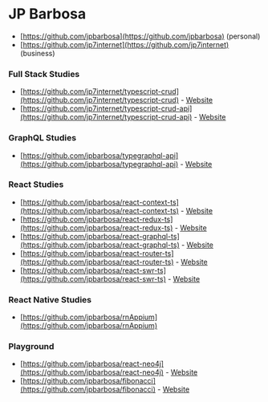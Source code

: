 # JP Barbosa

* [https://github.com/jpbarbosa](https://github.com/jpbarbosa) (personal)
* [https://github.com/jp7internet](https://github.com/jp7internet) (business)

### Full Stack Studies

* [https://github.com/jp7internet/typescript-crud](https://github.com/jp7internet/typescript-crud) - [Website](https://jp7internet.github.io/typescript-crud)
* [https://github.com/jp7internet/typescript-crud-api](https://github.com/jp7internet/typescript-crud-api) - [Website](https://typescript-crud-api.herokuapp.com)

### GraphQL Studies

* [https://github.com/jpbarbosa/typegraphql-api](https://github.com/jpbarbosa/typegraphql-api) - [Website](https://typegraphql-api.herokuapp.com)

### React Studies

* [https://github.com/jpbarbosa/react-context-ts](https://github.com/jpbarbosa/react-context-ts) - [Website](https://jpbarbosa.github.io/react-context-ts)
* [https://github.com/jpbarbosa/react-redux-ts](https://github.com/jpbarbosa/react-redux-ts) - [Website](https://jpbarbosa.github.io/react-redux-ts)
* [https://github.com/jpbarbosa/react-graphql-ts](https://github.com/jpbarbosa/react-graphql-ts) - [Website](https://jpbarbosa.github.io/react-graphql-ts)
* [https://github.com/jpbarbosa/react-router-ts](https://github.com/jpbarbosa/react-router-ts) - [Website](https://jpbarbosa.github.io/react-router-ts)
* [https://github.com/jpbarbosa/react-swr-ts](https://github.com/jpbarbosa/react-swr-ts) - [Website](https://jpbarbosa.github.io/react-swr-ts)

### React Native Studies

* [https://github.com/jpbarbosa/rnAppium](https://github.com/jpbarbosa/rnAppium)

### Playground

* [https://github.com/jpbarbosa/react-neo4j](https://github.com/jpbarbosa/react-neo4j) - [Website](https://jpbarbosa.github.io/react-neo4j)
* [https://github.com/jpbarbosa/fibonacci](https://github.com/jpbarbosa/fibonacci) - [Website](https://jpbarbosa.github.io/fibonacci)
